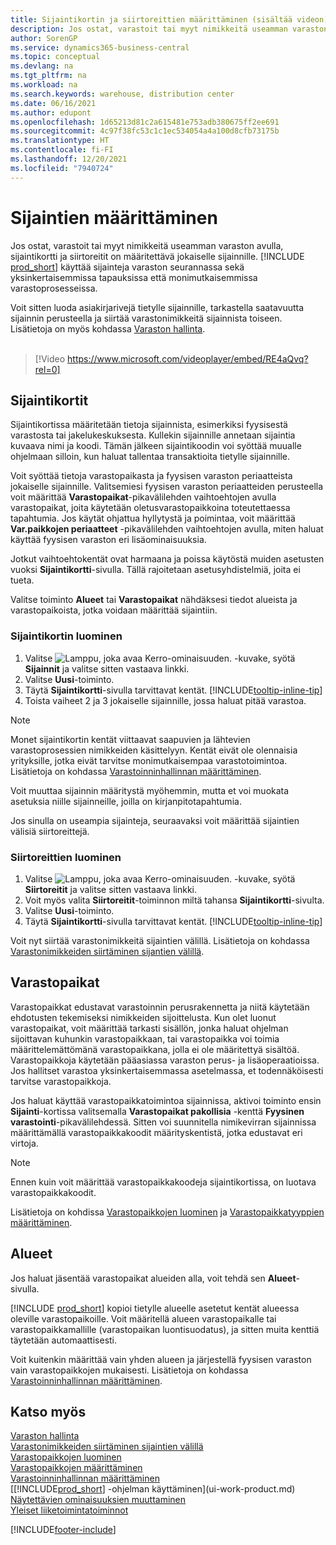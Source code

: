 ```yaml
---
title: Sijaintikortin ja siirtoreittien määrittäminen (sisältää videon)
description: Jos ostat, varastoit tai myyt nimikkeitä useamman varaston avulla, sijaintikortti ja siirtoreitit on määritettävä jokaiselle sijainnille.
author: SorenGP
ms.service: dynamics365-business-central
ms.topic: conceptual
ms.devlang: na
ms.tgt_pltfrm: na
ms.workload: na
ms.search.keywords: warehouse, distribution center
ms.date: 06/16/2021
ms.author: edupont
ms.openlocfilehash: 1d65213d81c2a615481e753adb380675ff2ee691
ms.sourcegitcommit: 4c97f38fc53c1c1ec534054a4a100d8cfb73175b
ms.translationtype: HT
ms.contentlocale: fi-FI
ms.lasthandoff: 12/20/2021
ms.locfileid: "7940724"
---
```

# <a name="set-up-locations"></a>Sijaintien määrittäminen

Jos ostat, varastoit tai myyt nimikkeitä useamman varaston avulla, sijaintikortti ja siirtoreitit on määritettävä jokaiselle sijainnille. [!INCLUDE [prod_short](includes/prod_short.md)] käyttää sijainteja varaston seurannassa sekä yksinkertaisemmissa tapauksissa että monimutkaisemmissa varastoprosesseissa.

Voit sitten luoda asiakirjarivejä tietylle sijainnille, tarkastella saatavuutta sijainnin perusteella ja siirtää varastonimikkeitä sijainnista toiseen. Lisätietoja on myös kohdassa [Varaston hallinta](inventory-manage-inventory.md).
<br><br>  
  
> [!Video https://www.microsoft.com/videoplayer/embed/RE4aQvq?rel=0]

## <a name="location-cards"></a>Sijaintikortit

Sijaintikortissa määritetään tietoja sijainnista, esimerkiksi fyysisestä varastosta tai jakelukeskuksesta. Kullekin sijainnille annetaan sijaintia kuvaava nimi ja koodi. Tämän jälkeen sijaintikoodin voi syöttää muualle ohjelmaan silloin, kun haluat tallentaa transaktioita tietylle sijainnille.  

Voit syöttää tietoja varastopaikasta ja fyysisen varaston periaatteista jokaiselle sijainnille. Valitsemiesi fyysisen varaston periaatteiden perusteella voit määrittää **Varastopaikat**-pikavälilehden vaihtoehtojen avulla varastopaikat, joita käytetään oletusvarastopaikkoina toteutettaessa tapahtumia. Jos käytät ohjattua hyllytystä ja poimintaa, voit määrittää **Var.paikkojen periaatteet** -pikavälilehden vaihtoehtojen avulla, miten haluat käyttää fyysisen varaston eri lisäominaisuuksia.  

Jotkut vaihtoehtokentät ovat harmaana ja poissa käytöstä muiden asetusten vuoksi **Sijaintikortti**-sivulla. Tällä rajoitetaan asetusyhdistelmiä, joita ei tueta.  

Valitse toiminto **Alueet** tai **Varastopaikat** nähdäksesi tiedot alueista ja varastopaikoista, jotka voidaan määrittää sijaintiin.

### <a name="to-create-a-location-card"></a>Sijaintikortin luominen

1. Valitse ![Lamppu, joka avaa Kerro-ominaisuuden.](media/ui-search/search_small.png "Kerro, mitä haluat tehdä") -kuvake, syötä **Sijainnit** ja valitse sitten vastaava linkki.
2. Valitse **Uusi**-toiminto.
3. Täytä **Sijaintikortti**-sivulla tarvittavat kentät. [!INCLUDE[tooltip-inline-tip](includes/tooltip-inline-tip_md.md)]
4. Toista vaiheet 2 ja 3 jokaiselle sijainnille, jossa haluat pitää varastoa.

> [!NOTE]  
> Monet sijaintikortin kentät viittaavat saapuvien ja lähtevien varastoprosessien nimikkeiden käsittelyyn. Kentät eivät ole olennaisia yrityksille, jotka eivät tarvitse monimutkaisempaa varastotoimintoa. Lisätietoja on kohdassa [Varastoinninhallinnan määrittäminen](warehouse-setup-warehouse.md).

Voit muuttaa sijainnin määritystä myöhemmin, mutta et voi muokata asetuksia niille sijainneille, joilla on kirjanpitotapahtumia.  

Jos sinulla on useampia sijainteja, seuraavaksi voit määrittää sijaintien välisiä siirtoreittejä.  

### <a name="to-create-a-transfer-route"></a>Siirtoreittien luominen

1. Valitse ![Lamppu, joka avaa Kerro-ominaisuuden.](media/ui-search/search_small.png "Kerro, mitä haluat tehdä") -kuvake, syötä **Siirtoreitit** ja valitse sitten vastaava linkki.
2. Voit myös valita **Siirtoreitit**-toiminnon miltä tahansa **Sijaintikortti**-sivulta.
3. Valitse **Uusi**-toiminto.
4. Täytä **Sijaintikortti**-sivulla tarvittavat kentät. [!INCLUDE[tooltip-inline-tip](includes/tooltip-inline-tip_md.md)]

Voit nyt siirtää varastonimikkeitä sijaintien välillä. Lisätietoja on kohdassa [Varastonimikkeiden siirtäminen sijantien välillä](inventory-how-transfer-between-locations.md).    

## <a name="bins"></a>Varastopaikat

Varastopaikkat edustavat varastoinnin perusrakennetta ja niitä käytetään ehdotusten tekemiseksi nimikkeiden sijoittelusta. Kun olet luonut varastopaikat, voit määrittää tarkasti sisällön, jonka haluat ohjelman sijoittavan kuhunkin varastopaikkaan, tai varastopaikka voi toimia määrittelemättömänä varastopaikkana, jolla ei ole määritettyä sisältöä. Varastopaikkoja käytetään pääasiassa varaston perus- ja lisäoperaatioissa. Jos hallitset varastoa yksinkertaisemmassa asetelmassa, et todennäköisesti tarvitse varastopaikkoja.

Jos haluat käyttää varastopaikkatoimintoa sijainnissa, aktivoi toiminto ensin **Sijainti**-kortissa valitsemalla **Varastopaikat pakollisia** -kenttä **Fyysinen varastointi**-pikavälilehdessä. Sitten voi suunnitella nimikevirran sijainnissa määrittämällä varastopaikkakoodit määrityskentistä, jotka edustavat eri virtoja.

> [!NOTE]
> Ennen kuin voit määrittää varastopaikkakoodeja sijaintikortissa, on luotava varastopaikkakoodit.

Lisätietoja on kohdissa [Varastopaikkojen luominen](warehouse-how-to-create-individual-bins.md) ja [Varastopaikkatyyppien määrittäminen](warehouse-how-to-set-up-bin-types.md).  

## <a name="zones"></a>Alueet

Jos haluat jäsentää varastopaikat alueiden alla, voit tehdä sen **Alueet**-sivulla.

[!INCLUDE [prod_short](includes/prod_short.md)] kopioi tietylle alueelle asetetut kentät alueessa oleville varastopaikoille. Voit määritellä alueen varastopaikalle tai varastopaikkamallille (varastopaikan luontisuodatus), ja sitten muita kenttiä täytetään automaattisesti.

Voit kuitenkin määrittää vain yhden alueen ja järjestellä fyysisen varaston vain varastopaikkojen mukaisesti. Lisätietoja on kohdassa [Varastoinninhallinnan määrittäminen](warehouse-setup-warehouse.md).  

## <a name="see-also"></a>Katso myös

[Varaston hallinta](inventory-manage-inventory.md)  
[Varastonimikkeiden siirtäminen sijaintien välillä](inventory-how-transfer-between-locations.md)  
[Varastopaikkojen luominen](warehouse-how-to-create-individual-bins.md)  
[Varastopaikkojen määrittäminen](warehouse-how-to-set-up-bin-types.md)  
[Varastoinninhallinnan määrittäminen](warehouse-setup-warehouse.md)  
[[!INCLUDE[prod_short](includes/prod_short.md)] -ohjelman käyttäminen](ui-work-product.md)  
[Näytettävien ominaisuuksien muuttaminen](ui-experiences.md)  
[Yleiset liiketoimintatoiminnot](ui-across-business-areas.md)


[!INCLUDE[footer-include](includes/footer-banner.md)]